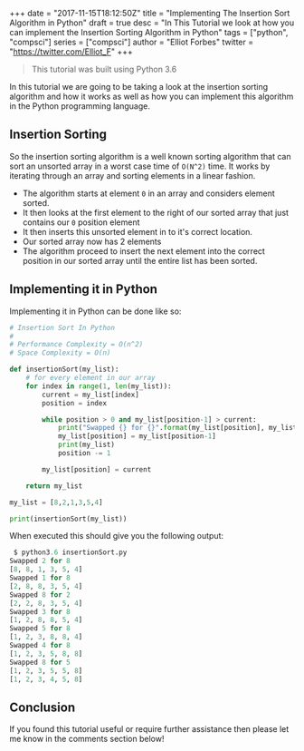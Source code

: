 +++
date = "2017-11-15T18:12:50Z"
title = "Implementing The Insertion Sort Algorithm in Python"
draft = true
desc = "In This Tutorial we look at how you can implement the Insertion Sorting Algorithm in Python"
tags = ["python", "compsci"]
series = ["compsci"]
author = "Elliot Forbes"
twitter = "https://twitter.com/Elliot_F"
+++

> This tutorial was built using Python 3.6

In this tutorial we are going to be taking a look at the insertion sorting algorithm and how it works as well as how you can implement this algorithm in the Python programming language.

## Insertion Sorting

So the insertion sorting algorithm is a well known sorting algorithm that can sort an unsorted array in a worst case time of `O(N^2)` time. It works by iterating through an array and sorting elements in a linear fashion. 

* The algorithm starts at element `0` in an array and considers element sorted. 
* It then looks at the first element to the right of our sorted array that just contains our `0` position element 
* It then inserts this unsorted element in to it's correct location. 
* Our sorted array now has 2 elements
* The algorithm proceed to insert the next element into the correct position in our sorted array until the entire list has been sorted. 

## Implementing it in Python

Implementing it in Python can be done like so:

```py
# Insertion Sort In Python
# 
# Performance Complexity = O(n^2)
# Space Complexity = O(n)

def insertionSort(my_list):
    # for every element in our array
    for index in range(1, len(my_list)):
        current = my_list[index]
        position = index

        while position > 0 and my_list[position-1] > current:
            print("Swapped {} for {}".format(my_list[position], my_list[position-1]))
            my_list[position] = my_list[position-1]
            print(my_list)
            position -= 1

        my_list[position] = current

    return my_list

my_list = [8,2,1,3,5,4]

print(insertionSort(my_list))      
```

When executed this should give you the following output:

```py
 $ python3.6 insertionSort.py
Swapped 2 for 8
[8, 8, 1, 3, 5, 4]
Swapped 1 for 8
[2, 8, 8, 3, 5, 4]
Swapped 8 for 2
[2, 2, 8, 3, 5, 4]
Swapped 3 for 8
[1, 2, 8, 8, 5, 4]
Swapped 5 for 8
[1, 2, 3, 8, 8, 4]
Swapped 4 for 8
[1, 2, 3, 5, 8, 8]
Swapped 8 for 5
[1, 2, 3, 5, 5, 8]
[1, 2, 3, 4, 5, 8]
```

## Conclusion

If you found this tutorial useful or require further assistance then please let me know in the comments section below!